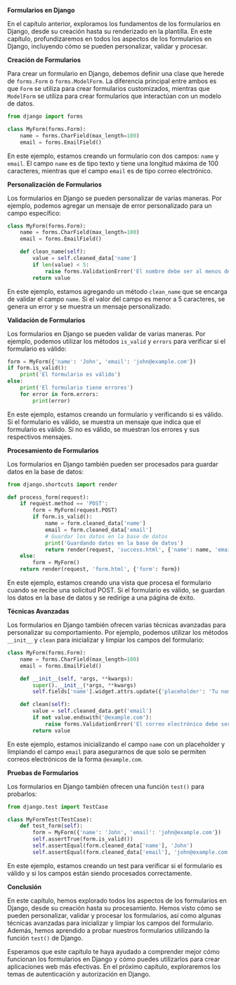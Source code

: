 **Formularios en Django**

En el capítulo anterior, exploramos los fundamentos de los formularios en Django, desde su creación hasta su renderizado en la plantilla. En este capítulo, profundizaremos en todos los aspectos de los formularios en Django, incluyendo cómo se pueden personalizar, validar y procesar.

**Creación de Formularios**

Para crear un formulario en Django, debemos definir una clase que herede de `forms.Form` o `forms.ModelForm`. La diferencia principal entre ambos es que `Form` se utiliza para crear formularios customizados, mientras que `ModelForm` se utiliza para crear formularios que interactúan con un modelo de datos.

```python
from django import forms

class MyForm(forms.Form):
    name = forms.CharField(max_length=100)
    email = forms.EmailField()
```

En este ejemplo, estamos creando un formulario con dos campos: `name` y `email`. El campo `name` es de tipo texto y tiene una longitud máxima de 100 caracteres, mientras que el campo `email` es de tipo correo electrónico.

**Personalización de Formularios**

Los formularios en Django se pueden personalizar de varias maneras. Por ejemplo, podemos agregar un mensaje de error personalizado para un campo específico:

```python
class MyForm(forms.Form):
    name = forms.CharField(max_length=100)
    email = forms.EmailField()

    def clean_name(self):
        value = self.cleaned_data['name']
        if len(value) < 5:
            raise forms.ValidationError('El nombre debe ser al menos de 5 caracteres')
        return value
```

En este ejemplo, estamos agregando un método `clean_name` que se encarga de validar el campo `name`. Si el valor del campo es menor a 5 caracteres, se genera un error y se muestra un mensaje personalizado.

**Validación de Formularios**

Los formularios en Django se pueden validar de varias maneras. Por ejemplo, podemos utilizar los métodos `is_valid` y `errors` para verificar si el formulario es válido:

```python
form = MyForm({'name': 'John', 'email': 'john@example.com'})
if form.is_valid():
    print('El formulario es válido')
else:
    print('El formulario tiene errores')
    for error in form.errors:
        print(error)
```

En este ejemplo, estamos creando un formulario y verificando si es válido. Si el formulario es válido, se muestra un mensaje que indica que el formulario es válido. Si no es válido, se muestran los errores y sus respectivos mensajes.

**Procesamiento de Formularios**

Los formularios en Django también pueden ser procesados para guardar datos en la base de datos:

```python
from django.shortcuts import render

def process_form(request):
    if request.method == 'POST':
        form = MyForm(request.POST)
        if form.is_valid():
            name = form.cleaned_data['name']
            email = form.cleaned_data['email']
            # Guardar los datos en la base de datos
            print('Guardando datos en la base de datos')
            return render(request, 'success.html', {'name': name, 'email': email})
    else:
        form = MyForm()
    return render(request, 'form.html', {'form': form})
```

En este ejemplo, estamos creando una vista que procesa el formulario cuando se recibe una solicitud POST. Si el formulario es válido, se guardan los datos en la base de datos y se redirige a una página de éxito.

**Técnicas Avanzadas**

Los formularios en Django también ofrecen varias técnicas avanzadas para personalizar su comportamiento. Por ejemplo, podemos utilizar los métodos `__init__` y `clean` para inicializar y limpiar los campos del formulario:

```python
class MyForm(forms.Form):
    name = forms.CharField(max_length=100)
    email = forms.EmailField()

    def __init__(self, *args, **kwargs):
        super().__init__(*args, **kwargs)
        self.fields['name'].widget.attrs.update({'placeholder': 'Tu nombre'})

    def clean(self):
        value = self.cleaned_data.get('email')
        if not value.endswith('@example.com'):
            raise forms.ValidationError('El correo electrónico debe ser de @example.com')
        return value
```

En este ejemplo, estamos inicializando el campo `name` con un placeholder y limpiando el campo `email` para asegurarnos de que solo se permiten correos electrónicos de la forma `@example.com`.

**Pruebas de Formularios**

Los formularios en Django también ofrecen una función `test()` para probarlos:

```python
from django.test import TestCase

class MyFormTest(TestCase):
    def test_form(self):
        form = MyForm({'name': 'John', 'email': 'john@example.com'})
        self.assertTrue(form.is_valid())
        self.assertEqual(form.cleaned_data['name'], 'John')
        self.assertEqual(form.cleaned_data['email'], 'john@example.com')
```

En este ejemplo, estamos creando un test para verificar si el formulario es válido y si los campos están siendo procesados correctamente.

**Conclusión**

En este capítulo, hemos explorado todos los aspectos de los formularios en Django, desde su creación hasta su procesamiento. Hemos visto cómo se pueden personalizar, validar y procesar los formularios, así como algunas técnicas avanzadas para inicializar y limpiar los campos del formulario. Además, hemos aprendido a probar nuestros formularios utilizando la función `test()` de Django.

Esperamos que este capítulo te haya ayudado a comprender mejor cómo funcionan los formularios en Django y cómo puedes utilizarlos para crear aplicaciones web más efectivas. En el próximo capítulo, exploraremos los temas de autenticación y autorización en Django.